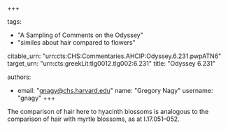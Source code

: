 +++

tags:
- "A Sampling of Comments on the Odyssey"
- "similes about hair compared to flowers"

citable_urn: "urn:cts:CHS:Commentaries.AHCIP:Odyssey.6.231.pwpATN6"
target_urn: "urn:cts:greekLit:tlg0012.tlg002:6.231"
title: "Odyssey 6.231"

authors:
- email: "gnagy@chs.harvard.edu"
  name: "Gregory Nagy"
  username: "gnagy"
+++

<p>The comparison of hair here to hyacinth blossoms is analogous to the comparison of hair with myrtle blossoms, as at I.17.051–052. </p>